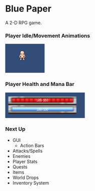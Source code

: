 # Blue Paper
A 2-D RPG game.

### Player Idle/Movement Animations

![player-movement](resources/player-movement.gif)

### Player Health and Mana Bar

![health-mana-bar](resources/health-mana-bar.gif)

### Next Up
* GUI
   * Action Bars
* Attacks/Spells
* Enemies
* Player Stats
* Quests
* Items
* World Drops
* Inventory System
